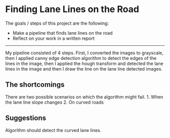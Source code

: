 # **Finding Lane Lines on the Road** 

The goals / steps of this project are the following:
* Make a pipeline that finds lane lines on the road
* Reflect on your work in a written report


[//Term1/FindingLaneLines//test_images_result//solidYellowCurve.jpg]: # (Image References)


---


My pipeline consisted of 4 steps. First, I converted the images to grayscale, then I applied canny edge detection algorithm to detect the edges of the lines in the image, then I applied the hough transform and detected the lane lines in the image and then I draw the line on the lane line detected images. 


## **The shortcomings**
There are two possible scenarios on which the algorithm might fail.
    1. When the lane line slope changes 
    2. On curved roads
    

## **Suggestions**
Algorithm should detect the curved lane lines. 